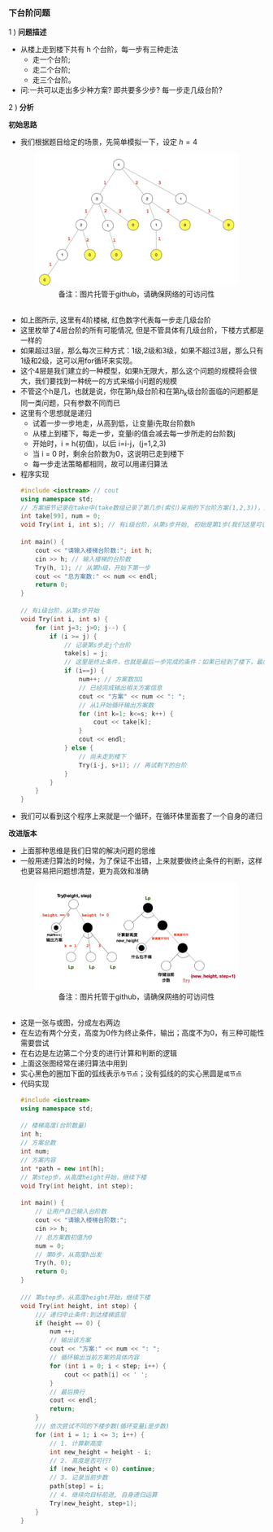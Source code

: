
### 下台阶问题

1 ) **问题描述**

- 从楼上走到楼下共有 h 个台阶，每一步有三种走法
    * 走一个台阶;
    * 走二个台阶;
    * 走三个台阶。
- 问:一共可以走出多少种方案? 即共要多少步? 每一步走几级台阶?


2 ) **分析**

**初始思路**

- 我们根据题目给定的场景，先简单模拟一下，设定 $h=4$

<div align="center">
    <img width="400" src="./screenshot/5.jpg">
    <br />
    <div style="text-align:center">备注：图片托管于github，请确保网络的可访问性</div>
    <br />
</div>

- 如上图所示, 这里有4阶楼梯, 红色数字代表每一步走几级台阶
- 这里枚举了4层台阶的所有可能情况, 但是不管具体有几级台阶，下楼方式都是一样的
- 如果超过3层，那么每次三种方式：1级,2级和3级，如果不超过3层，那么只有1级和2级，这可以用for循环来实现。
- 这个4层是我们建立的一种模型，如果h无限大，那么这个问题的规模将会很大，我们要找到一种统一的方式来缩小问题的规模
- 不管这个h是几，也就是说，你在第$h_i$级台阶和在第$h_k$级台阶面临的问题都是同一类问题，只有参数不同而已
- 这里有个思想就是递归
    * 试着一步一步地走，从高到低，让变量i先取台阶数h
    * 从楼上到楼下，每走一步，变量i的值会减去每一步所走的台阶数j
    * 开始时，i = h(初值)，以后 i=i-j，(j=1,2,3)
    * 当 i = 0 时，剩余台阶数为0，这说明已走到楼下
    * 每一步走法策略都相同，故可以用递归算法
- 程序实现
    ```cpp
    #include <iostream> // cout 
    using namespace std;
    // 方案细节记录在take中(take数组记录了第几步(索引)采用的下台阶方案(1,2,3))，方案数用num累计 
    int take[99], num = 0;
    void Try(int i, int s); // 有i级台阶，从第s步开始, 初始是第1步(我们这里可设定索引从1开始)

    int main() {
        cout << "请输入楼梯台阶数:"; int h;
        cin >> h; // 输入楼梯的台阶数
        Try(h, 1); // 从第h级，开始下第一步
        cout << "总方案数:" << num << endl;
        return 0; 
    }

    // 有i级台阶，从第s步开始
    void Try(int i, int s) {
        for (int j=3; j>0; j--) {
            if (i >= j) {
                // 记录第s步走j个台阶
                take[s] = j;
                // 这里是终止条件，也就是最后一步完成的条件：如果已经到了楼下，最后一步剩下的台阶数和最后一种方案一样，那么直接完成
                if (i==j) {
                    num++; // 方案数加1
                    // 已经完成输出相关方案信息
                    cout << "方案" << num << ": ";
                    // 从1开始循环输出方案数
                    for (int k=1; k<=s; k++) {
                        cout << take[k]; 
                    }
                    cout << endl;
                } else {
                    // 尚未走到楼下
                    Try(i-j, s+1); // 再试剩下的台阶
                }
            }
        }
    }
    ```
- 我们可以看到这个程序上来就是一个循环，在循环体里面套了一个自身的递归

**改进版本**

- 上面那种思维是我们日常的解决问题的思维
- 一般用递归算法的时候，为了保证不出错，上来就要做终止条件的判断，这样也更容易把问题想清楚，更为高效和准确

<div align="center">
    <img width="400" src="./screenshot/6.jpg">
    <br />
    <div style="text-align:center">备注：图片托管于github，请确保网络的可访问性</div>
    <br />
</div>

- 这是一张与或图，分成左右两边
- 在左边有两个分支，高度为0作为终止条件，输出；高度不为0，有三种可能性需要尝试
- 在右边是左边第二个分支的进行计算和判断的逻辑
- 上面这张图经常在递归算法中用到
- 实心黑色的圈加下面的弧线表示`与节点`；没有弧线的的实心黑圆是`或节点`
- 代码实现
    ```cpp
    #include <iostream>
    using namespace std;

    // 楼梯高度(台阶数量)
    int h;
    // 方案总数
    int num;
    // 方案内容
    int *path = new int[h];
    // 第step步，从高度height开始，继续下楼 
    void Try(int height, int step);

    int main() {
        // 让用户自己输入台阶数
        cout << "请输入楼梯台阶数:"; 
        cin >> h;
        // 总方案数初值为0
        num = 0;
        // 第0步，从高度h出发 
        Try(h, 0);
        return 0;
    }

    /// 第step步，从高度height开始，继续下楼
    void Try(int height, int step) {
        /// 递归中止条件:到达楼梯底层 
        if (height == 0) {
            num ++;
            // 输出该方案
            cout << "方案:" << num << ": ";
            // 循环输出当前方案的具体内容
            for (int i = 0; i < step; i++) {
                cout << path[i] << ' ';
            }
            // 最后换行
            cout << endl;
            return;
        }
        /// 依次尝试不同的下楼步数(循环变量i是步数) 
        for (int i = 1; i <= 3; i++) {
            // 1. 计算新高度
            int new_height = height - i;
            // 2. 高度是否可行?
            if (new_height < 0) continue;
            // 3. 记录当前步数
            path[step] = i;
            // 4. 继续向目标前进, 自身递归运算
            Try(new_height, step+1);
        }
    }
    ```